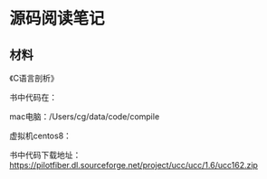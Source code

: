 # 源码阅读笔记

## 材料

《C语言剖析》

书中代码在：

mac电脑：/Users/cg/data/code/compile

虚拟机centos8：

书中代码下载地址：https://pilotfiber.dl.sourceforge.net/project/ucc/ucc/1.6/ucc162.zip